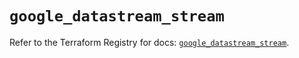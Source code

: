 # `google_datastream_stream`

Refer to the Terraform Registry for docs: [`google_datastream_stream`](https://registry.terraform.io/providers/hashicorp/google-beta/6.8.0/docs/resources/google_datastream_stream).
